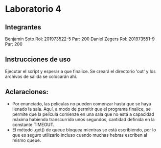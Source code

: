# Laboratorio 4
## Integrantes
Benjamín Soto 
Rol: 201973522-5 
Par: 200
Daniel Zegers 
Rol: 201973551-9
Par: 200

## Instrucciones de uso
Ejecutar el script y esperar a que finalice. Se creará el directorio 'out' y los archivos de salida se colocarán ahí.

## Aclaraciones:
- Por enunciado, las películas no pueden comenzar hasta que se haya llenado la sala. Aquí, a modo de permitir que el programa finalice, se permite que la película comienze en una sala que no está a capacidad máxima habiendo transcurrido unos segundos, cantidad definida en la constante TIMEOUT.
- El método .get() de queue bloquea mientras se está escribiendo, por lo que es seguro utilizarlo incluso cuando muchas hebras escriben al mismo queue.
